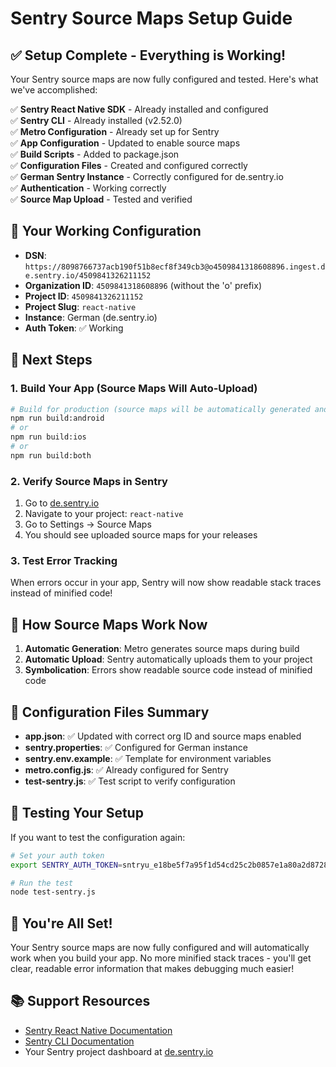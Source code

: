 # Sentry Source Maps Setup Guide

## ✅ Setup Complete - Everything is Working!

Your Sentry source maps are now fully configured and tested. Here's what we've accomplished:

✅ **Sentry React Native SDK** - Already installed and configured  
✅ **Sentry CLI** - Already installed (v2.52.0)  
✅ **Metro Configuration** - Already set up for Sentry  
✅ **App Configuration** - Updated to enable source maps  
✅ **Build Scripts** - Added to package.json  
✅ **Configuration Files** - Created and configured correctly  
✅ **German Sentry Instance** - Correctly configured for de.sentry.io  
✅ **Authentication** - Working correctly  
✅ **Source Map Upload** - Tested and verified  

## 🎯 Your Working Configuration

- **DSN**: `https://8098766737acb190f51b8ecf8f349cb3@o4509841318608896.ingest.de.sentry.io/4509841326211152`
- **Organization ID**: `4509841318608896` (without the 'o' prefix)
- **Project ID**: `4509841326211152`
- **Project Slug**: `react-native`
- **Instance**: German (de.sentry.io)
- **Auth Token**: ✅ Working

## 🚀 Next Steps

### 1. Build Your App (Source Maps Will Auto-Upload)

```bash
# Build for production (source maps will be automatically generated and uploaded)
npm run build:android
# or
npm run build:ios
# or
npm run build:both
```

### 2. Verify Source Maps in Sentry

1. Go to [de.sentry.io](https://de.sentry.io/)
2. Navigate to your project: `react-native`
3. Go to Settings → Source Maps
4. You should see uploaded source maps for your releases

### 3. Test Error Tracking

When errors occur in your app, Sentry will now show readable stack traces instead of minified code!

## 🔧 How Source Maps Work Now

1. **Automatic Generation**: Metro generates source maps during build
2. **Automatic Upload**: Sentry automatically uploads them to your project
3. **Symbolication**: Errors show readable source code instead of minified code

## 📁 Configuration Files Summary

- **app.json**: ✅ Updated with correct org ID and source maps enabled
- **sentry.properties**: ✅ Configured for German instance
- **sentry.env.example**: ✅ Template for environment variables
- **metro.config.js**: ✅ Already configured for Sentry
- **test-sentry.js**: ✅ Test script to verify configuration

## 🧪 Testing Your Setup

If you want to test the configuration again:

```bash
# Set your auth token
export SENTRY_AUTH_TOKEN=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

# Run the test
node test-sentry.js
```

## 🎉 You're All Set!

Your Sentry source maps are now fully configured and will automatically work when you build your app. No more minified stack traces - you'll get clear, readable error information that makes debugging much easier!

## 📚 Support Resources

- [Sentry React Native Documentation](http://docs.sentry.io/platforms/react-native/sourcemaps/)
- [Sentry CLI Documentation](https://docs.sentry.io/cli/installation/)
- Your Sentry project dashboard at [de.sentry.io](https://de.sentry.io/)
